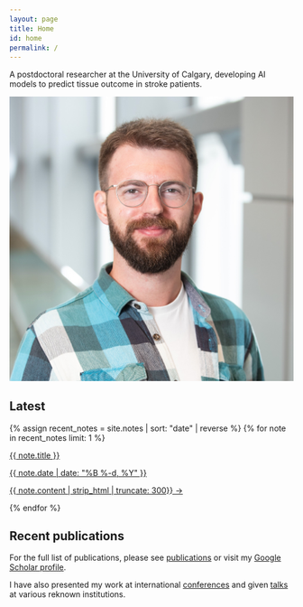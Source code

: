 ```yaml
---
layout: page
title: Home
id: home
permalink: /
---
```


<div class="profile-container">
  <div class="profile-text">
    <!-- <h1 class="profile-title"> Eneko Uruñuela</h1> -->
    <p class="profile-description">A postdoctoral researcher at the University of Calgary, developing AI models to predict tissue outcome in stroke patients.</p>
  </div>
  <div class="profile-pic-container" style="margin-top: 1em;">
    <img src="assets/profile.jpg" alt="Eneko Uruñuela" class="profile-pic">
  </div>
</div>

## Latest

<div class="landing-note-container">
  {% assign recent_notes = site.notes | sort: "date" | reverse %}
  {% for note in recent_notes limit: 1 %}
    <a class="internal-link" href="{{ site.baseurl }}{{ note.url }}">
      <p class="note-title">{{ note.title }}</p>
      <p class="note-date">{{ note.date | date: "%B %-d, %Y" }}</p>
      <p class="note-excerpt">{{ note.content | strip_html | truncate: 300}} →</p>
    </a>
  {% endfor %}
</div>

## Recent publications

For the full list of publications, please see <a class="internal-link" href="{{ site.baseurl }}/publications">publications</a> or visit my [Google Scholar profile](https://scholar.google.com/citations?user=KLIjERgAAAAJ&hl=en).

<div id="publications" class="publication-container"></div>

<script>
  document.addEventListener("DOMContentLoaded", function() {
      fetchPublications();
  });

  function fetchPublications() {
      var orcidId = "0000-0001-6849-9088";
      var orcidEndpoint = "https://pub.orcid.org/v3.0/" + orcidId + "/works";
      var headers = new Headers({
          "Accept": "application/json"
      });

      fetch(orcidEndpoint, { headers: headers })
          .then(response => response.json())
          .then(data => {
              var publications = data["group"].slice(0, 5); // Get only the 5 newest publications
              var publicationList = document.getElementById("publications");

              publications.forEach(publication => {
                  var title = publication["work-summary"][0]["title"]["title"]["value"];
                  var workType = publication["work-summary"][0]["type"];
                  var doi = publication["external-ids"]["external-id"][0]["external-id-value"];
                  var crossciteEndpoint = "https://citation.crosscite.org/format?doi=" + encodeURIComponent(doi) + "&style=apa&lang=en-US";

                  fetch(crossciteEndpoint)
                      .then(response => {
                          if (response.ok) {
                              return response.text();
                          } else {
                              throw new Error('Metadata for DOI not found');
                          }
                      })
                      .then(citation => {
                          var highlightedCitation = citation.replace(/Uruñuela, E./g, '<span class="citation-me">Uruñuela, E.</span>');
                          // Replace the title with a bold case title
                          highlightedCitation = highlightedCitation.replace(title, `<span class="publication title">${title}</span>`);
                          var publicationDiv = document.createElement("div");
                          publicationDiv.className = "publication";

                          var citationDiv = document.createElement("div");
                          citationDiv.className = "citation";
                          citationDiv.innerHTML = highlightedCitation.replace(/https:\/\/doi.org\/[^\s]+/g, '');
                          // Append the work type if it is not "journal-article"
                          if (workType !== "journal-article") {
                                  var formattedWorkType = workType.split('-').map(word => word.charAt(0).toUpperCase() + word.slice(1)).join(' ');
                                  citationDiv.innerHTML += ` (${formattedWorkType}).`;
                          }
                          publicationDiv.appendChild(citationDiv);

                          var doiLink = document.createElement("a");
                          // Add style to the doi link to make the text smaller
                          doiLink.style.fontSize = "0.8em";
                          doiLink.href = "https://doi.org/" + doi;
                          doiLink.textContent = "https://doi.org/" + doi;
                          publicationDiv.appendChild(doiLink);

                          publicationList.appendChild(publicationDiv);
                      })
                      .catch(error => {
                          var publicationDiv = document.createElement("div");
                          publicationDiv.className = "publication";

                          var citationDiv = document.createElement("div");
                          citationDiv.className = "citation";
                          citationDiv.innerHTML = `<strong style="font-style: normal">${title}</strong>`;
                          // Append the work type if it is not "journal-article"
                          if (workType !== "journal-article") {
                                  var formattedWorkType = workType.split('-').map(word => word.charAt(0).toUpperCase() + word.slice(1)).join(' ');
                                  citationDiv.innerHTML += ` (${formattedWorkType}).`;
                          }
                          publicationDiv.appendChild(citationDiv);

                          var doiLink = document.createElement("a");
                          doiLink.href = "https://doi.org/" + doi;
                          doiLink.textContent = "https://doi.org/" + doi;
                          publicationDiv.appendChild(doiLink);

                          publicationList.appendChild(publicationDiv);
                      });
              });
          });
  }
</script>

I have also presented my work at international <a class="internal-link" href="{{ site.baseurl }}/conferences/">conferences</a> and given <a class="internal-link" href="{{ site.baseurl }}/talks/">talks</a> at various reknown institutions.
